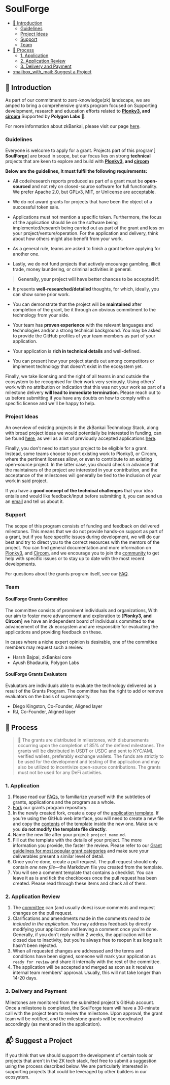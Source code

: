 # SoulForge<!-- omit in toc -->

- [:wave: Introduction](#wave-introduction)
  - [Guidelines](#guidelines)
  - [Project Ideas](#project-ideas)
  - [Support](#support)
  - [Team](#team)
- [:pencil: Process](#pencil-process)
  - [1. Application](#1-application)
  - [2. Application Review](#2-application-review)
  - [3. Delivery and Payment](#3-delivery-and-payment)
- [:mailbox\_with\_mail: Suggest a Project](#mailbox_with_mail-suggest-a-project)

## :wave: Introduction

As part of our commitment to zero-knowledge(zk) landscape, we are amped to bring a comprehensive grants program focused on Supporting development, research and education efforts related to **[Plonky3](https://github.com/Plonky3/Plonky3), and [circom](https://github.com/iden3/circom)** Supported by **Polygon Labs 💜**.

 For more information about zkBankai, please visit our page [here](https://soulforge-zkbankai.netlify.app/).

### Guidelines

Everyone is welcome to apply for a grant. Projects part of this program[  **SoulForge**] are broad in scope, but our focus lies on strong **technical** projects that are keen to explore and build with **[Plonky3](https://github.com/Plonky3/Plonky3), and [circom](https://github.com/iden3/circom)** 

**Below are the guidelines, It must fulfil the following requirements:** 

- All code/research reports produced as part of a grant must be **open-sourced** and not rely on closed-source software for full functionality. We prefer Apache 2.0, but GPLv3, MIT, or Unlicense are acceptable.

- We do not award grants for projects that have been the object of a successful token sale.

- Applications must not mention a specific token. Furthermore, the focus of the application should lie on the software being implemented/research being carried out as part of the grant and less on your project/venture/operation. For the application and delivery, think about how others might also benefit from your work.

- As a general rule, teams are asked to finish a grant before applying for another one.
- Lastly, we do not fund projects that actively encourage gambling, illicit trade, money laundering, or criminal activities in general.


> **Generally, your project will have better chances to be accepted if:**

- It presents **well-researched/detailed** thoughts, for which, ideally, you can show some prior work.

- You can demonstrate that the project will be **maintained** after completion of the grant, be it through an obvious commitment to the technology from your side.

- Your team has **proven experience** with the relevant languages and technologies and/or a strong technical background. You may be asked to provide the GitHub profiles of your team members as part of your application. 

- Your application is **rich in technical details** and well-defined.

- You can present how your project stands out among competitors or implement technology that doesn't exist in the ecosystem yet.

Finally, we take licensing and the right of all teams in and outside the ecosystem to be recognised for their work very seriously. Using others' work with no attribution or indication that this was not your work as part of a milestone delivery **will lead to immediate termination**. Please reach out to us before submitting if you have any doubts on how to comply with a specific license and we'll be happy to help.


### Project Ideas

An overview of existing projects in the zkBankai Technology Stack, along with broad project ideas we would potentially be interested in funding, can be found [here](/docs/build-open-source.md), as well as a list of previously accepted applications [here](/applications/index.md).

Finally, you don't need to start your project to be eligible for a grant. Instead, some teams choose to port existing work to Plonky3, or Circom, where the pertinent licenses allow, or even to contribute to an existing open-source project. In the latter case, you should check in advance that the maintainers of the project are interested in your contribution, and the acceptance of the milestones will generally be tied to the inclusion of your work in said project.

If you have a **good concept of the technical challenges** that your idea entails and would like feedback/input before submitting it, you can send us an [email](mailto:gm@zkbankai.com) and tell us about it.

### Support

The scope of this program consists of funding and feedback on delivered milestones. This means that we do not provide hands-on support as part of a grant, but if you face specific issues during development, we will do our best and try to direct you to the correct resources with the mentors of the project. You can find general documentation and more information on [Plonky3](https://docs.polygon.technology/innovation-design/plonky/), and [Circom](https://docs.polygon.technology/zkEVM/concepts/circom-intro-brief/), and we encourage you to join the [community](https://t.me/zkbankai) to get help with specific issues or to stay up to date with the most recent developments.

For questions about the grants program itself, see our [FAQ](docs/faq.md#frequently-asked-questions).

### Team

#### SoulForge Grants Committee<!-- omit in toc -->

The committee consists of prominent individuals and organizations, With our aim to foster more advancement and exploration to [**Plonky3, and Circom**] we have an independent board of individuals committed to the advancement of the zk ecosystem and are responsible for evaluating the applications and providing feedback on these.

In cases where a niche expert opinion is desirable, one of the committee members may request such a review.

- Harsh Bajpai, zkBankai core 
- Ayush Bhadauria, Polygon Labs 

#### SoulForge Grants Evaluators

Evaluators are individuals able to evaluate the technology delivered as a result of the Grants Program. The committee has the right to add or remove evaluators on the basis of supermajority.

- Diego Kingston, Co-Founder, Aligned layer
- RJ, Co-Founder, Aligned layer

## :pencil: Process

> **:loudspeaker:** The grants are distributed in milestones, with disbursements occurring upon the completion of 85% of the defined milestones. The grants will be distributed in USDT or USDC and sent to KYC/AML verified wallets, preferably exchange wallets. The funds are strictly to be used for the development and testing of the application and may also be utilized to incentivize open-source contributions. The grants must not be used for any DeFi activities.

### 1. Application

  1. Please read our [FAQs](../faq.md), to familiarize yourself with the subtleties of grants, applications and the program as a whole.
   2. [Fork](https://github.com/zk-bankai/SoulForge) our grants program repository.
   3. In the newly created fork, create a copy of the [application template](applications/application-template.md). If you're using the GitHub web interface, you will need to create a new file and copy the [contents](https://raw.githubusercontent.com/soulforge/soulforge/master/applications/application-template.md) of the template inside the new one. Make sure you **do not modify the template file directly**.
   4. Name the new file after your project: `project_name.md`.
   5. Fill out the template with the details of your project. The more information you provide, the faster the review. Please refer to our [Grant guidelines for most popular grant categories](../Support%20Docs/grant_guidelines_per_category.md) and make sure your deliverables present a similar level of detail.
   6. Once you're done, create a pull request. The pull request should only contain _one new file_—the Markdown file you created from the template.
   7. You will see a comment template that contains a checklist. You can leave it as is and tick the checkboxes once the pull request has been created. Please read through these items and check all of them.


### 2. Application Review

   1. The [committee](/Introduction/team.md) can (and usually does) issue comments and request changes on the pull request.
   2. Clarifications and amendments made in the comments _need to be included in the application_. You may address feedback by directly modifying your application and leaving a comment once you're done. Generally, if you don't reply within 2 weeks, the application will be closed due to inactivity, but you're always free to reopen it as long as it hasn't been rejected.
   3. When all requested changes are addressed and the terms and conditions have been signed, someone will mark your application as `ready for review` and share it internally with the rest of the committee.
   4. The application will be accepted and merged as soon as it receives internal team members' approval. Usually, this will not take longer than 14-20 days.

### 3. Delivery and Payment

Milestones are monitored from the submitted project's GitHub account. Once a milestone is completed, the SoulForge team will have a 30-minute call with the project team to review the milestone. Upon approval, the grant team will be notified, and the milestone grants will be coordinated accordingly (as mentioned in the application).


## :mailbox_with_mail: Suggest a Project

If you think that we should support the development of certain tools or projects that aren't in the ZK tech stack, feel free to submit a suggestion using the process described below. We are particularly interested in supporting projects that could be leveraged by other builders in our ecosystem.
